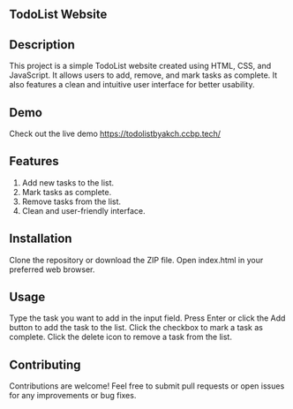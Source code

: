 ## TodoList Website

## Description
This project is a simple TodoList website created using HTML, CSS, and JavaScript. It allows users to add, remove, and mark tasks as complete. It also features a clean and intuitive user interface for better usability.

## Demo
Check out the live demo https://todolistbyakch.ccbp.tech/

## Features
1. Add new tasks to the list.
2. Mark tasks as complete.
3. Remove tasks from the list.
4. Clean and user-friendly interface.

## Installation

Clone the repository or download the ZIP file.
Open index.html in your preferred web browser.

## Usage
Type the task you want to add in the input field.
Press Enter or click the Add button to add the task to the list.
Click the checkbox to mark a task as complete.
Click the delete icon to remove a task from the list.

## Contributing
Contributions are welcome! Feel free to submit pull requests or open issues for any improvements or bug fixes.


